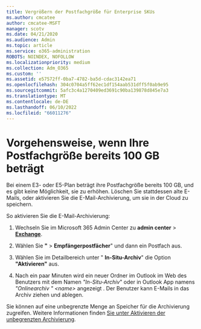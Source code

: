 ```yaml
---
title: Vergrößern der Postfachgröße für Enterprise SKUs
ms.author: cmcatee
author: cmcatee-MSFT
manager: scotv
ms.date: 04/21/2020
ms.audience: Admin
ms.topic: article
ms.service: o365-administration
ROBOTS: NOINDEX, NOFOLLOW
ms.localizationpriority: medium
ms.collection: Adm_O365
ms.custom: ''
ms.assetid: e57572ff-0ba7-4782-ba5d-cdac3142ea71
ms.openlocfilehash: 304c0704a5ff62ec1df154aab531dff5f0ab9e95
ms.sourcegitcommit: 5afc3c4a1270409ed3691c90ba139878d845e7a3
ms.translationtype: MT
ms.contentlocale: de-DE
ms.lasthandoff: 06/10/2022
ms.locfileid: "66011276"
---
```

# <a name="what-to-do-if-your-mailbox-size-is-already-100gb"></a>Vorgehensweise, wenn Ihre Postfachgröße bereits 100 GB beträgt

Bei einem E3- oder E5-Plan beträgt ihre Postfachgröße bereits 100 GB, und es gibt keine Möglichkeit, sie zu erhöhen. Löschen Sie stattdessen alte E-Mails, oder aktivieren Sie die E-Mail-Archivierung, um sie in der Cloud zu speichern. 
  
So aktivieren Sie die E-Mail-Archivierung:
  
1. Wechseln Sie im Microsoft 365 Admin Center zu **admin center** \> [**Exchange**](https://admin.exchange.microsoft.com/#/homepage). 
    
2. Wählen Sie **"** \> **Empfängerpostfächer**" und dann ein Postfach aus. 
    
3. Wählen Sie im Detailbereich unter " **In-Situ-Archiv**" die Option **"Aktivieren"** aus. 
    
4. Nach ein paar Minuten wird ein neuer Ordner im Outlook im Web des Benutzers mit dem Namen *"In-Situ-Archiv*" oder in Outlook App namens *"Onlinearchiv " \<name\>* angezeigt . Der Benutzer kann E-Mails in das Archiv ziehen und ablegen. 
    
Sie können auf eine unbegrenzte Menge an Speicher für die Archivierung zugreifen. Weitere Informationen finden [Sie unter Aktivieren der unbegrenzten Archivierung](https://docs.microsoft.com/microsoft-365/compliance/enable-unlimited-archiving).
  

